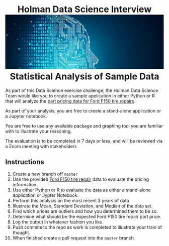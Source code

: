 <h1 align="center">
    <br>
    Holman Data Science Interview
    <br>
    <img src=".images/data-science.jpeg" alt="Holman Data Science" />
    <br>
	Statistical Analysis of Sample Data
    <br>
</h1>

As part of this Data Science exercise challenge, the Holman Data Science Team would like you to create a sample application in either Python or R that will analyze the [part pricing data for Ford F150 tire repairs](./data/f150-tire-repairs.parquet).

As part of your analysis, you are free to create a stand-alone application or a Jupyter notebook.

You are free to use any available package and graphing tool you are familiar with to illustrate your reasoning.

The evaluation is to be completed in 7 days or less, and will be reviewed via a Zoom meeting with stakeholders

## Instructions
1. Create a new branch off `master`
2. Use the provided [Ford F150 tire repair](./data/f150-tire-repairs.parquet) data to evaluate the pricing information.
3. Use either Python or R to evaluate the data as either a stand-alone application or Jypter Notebook.
4. Perform this analysis on the most recent 3 years of data
5. Illustrate the Mean, Standard Deviation, and Median of the data set.
6. Find which prices are outliers and how you determined them to be so.
7. Determine what should be the expected Ford F150 tire repair part price.
8. Log the output in whatever fashion you like.
9. Push commits to the repo as work is completed to illustrate your train of thought.
10. When finished create a pull request into the `master` branch.
